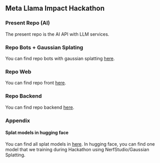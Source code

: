 ## Meta Llama Impact Hackathon

### Present Repo (AI)

The present repo is the AI API with LLM services.

### Repo Bots + Gaussian Splating

You can find repo bots with gaussian splatting [here](https://github.com/xValentim/hacka-cult-bot).

### Repo Web

You can find repo front [here](https://github.com/giovannamoeller/edu-ai-web).

### Repo Backend

You can find repo backend [here](https://github.com/andrebrito16/edu-bff).

### Appendix

#### Splat models in hugging face

You can find all splat models in [here](https://huggingface.co/xValentim/splat-masp/tree/main). In hugging face, you can find one model that we training during Hackathon using NerfStudio/Gaussian Splatting.
